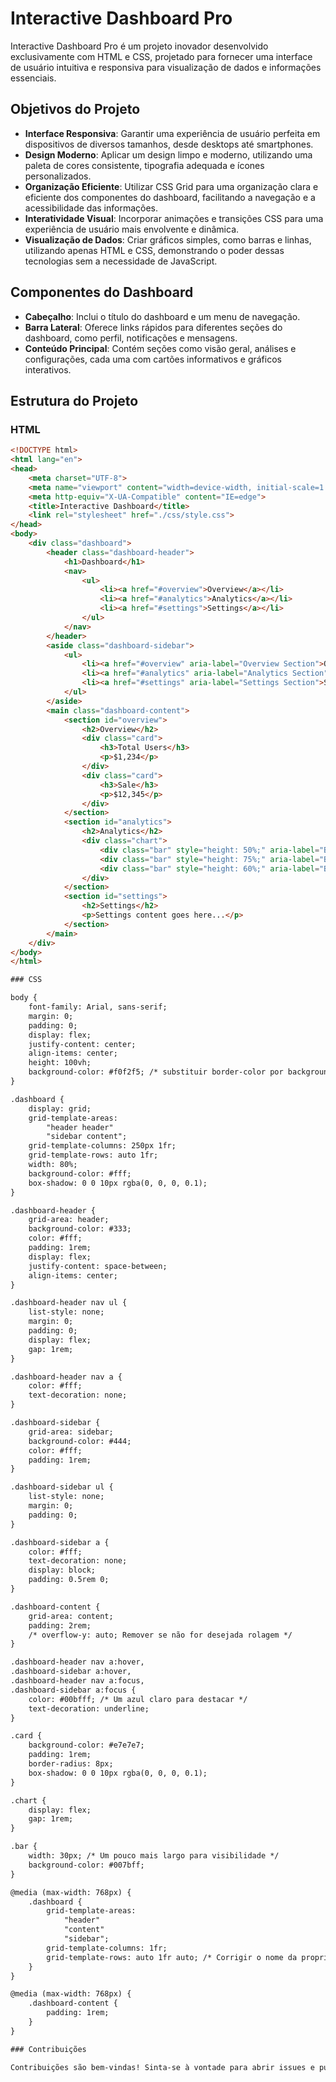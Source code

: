 # Interactive Dashboard Pro

Interactive Dashboard Pro é um projeto inovador desenvolvido exclusivamente com HTML e CSS, projetado para fornecer uma interface de usuário intuitiva e responsiva para visualização de dados e informações essenciais.

## Objetivos do Projeto

- **Interface Responsiva**: Garantir uma experiência de usuário perfeita em dispositivos de diversos tamanhos, desde desktops até smartphones.
- **Design Moderno**: Aplicar um design limpo e moderno, utilizando uma paleta de cores consistente, tipografia adequada e ícones personalizados.
- **Organização Eficiente**: Utilizar CSS Grid para uma organização clara e eficiente dos componentes do dashboard, facilitando a navegação e a acessibilidade das informações.
- **Interatividade Visual**: Incorporar animações e transições CSS para uma experiência de usuário mais envolvente e dinâmica.
- **Visualização de Dados**: Criar gráficos simples, como barras e linhas, utilizando apenas HTML e CSS, demonstrando o poder dessas tecnologias sem a necessidade de JavaScript.

## Componentes do Dashboard

- **Cabeçalho**: Inclui o título do dashboard e um menu de navegação.
- **Barra Lateral**: Oferece links rápidos para diferentes seções do dashboard, como perfil, notificações e mensagens.
- **Conteúdo Principal**: Contém seções como visão geral, análises e configurações, cada uma com cartões informativos e gráficos interativos.

## Estrutura do Projeto

### HTML

```html
<!DOCTYPE html>
<html lang="en">
<head>
    <meta charset="UTF-8">
    <meta name="viewport" content="width=device-width, initial-scale=1.0">
    <meta http-equiv="X-UA-Compatible" content="IE=edge">
    <title>Interactive Dashboard</title>
    <link rel="stylesheet" href="./css/style.css">
</head>
<body>
    <div class="dashboard">
        <header class="dashboard-header">
            <h1>Dashboard</h1>
            <nav>
                <ul>
                    <li><a href="#overview">Overview</a></li>
                    <li><a href="#analytics">Analytics</a></li>
                    <li><a href="#settings">Settings</a></li>
                </ul>
            </nav>
        </header>
        <aside class="dashboard-sidebar">
            <ul>
                <li><a href="#overview" aria-label="Overview Section">Overview</a></li>
                <li><a href="#analytics" aria-label="Analytics Section">Analytics</a></li>
                <li><a href="#settings" aria-label="Settings Section">Settings</a></li>
            </ul>
        </aside>
        <main class="dashboard-content">
            <section id="overview">
                <h2>Overview</h2>
                <div class="card">
                    <h3>Total Users</h3>
                    <p>$1,234</p>
                </div>
                <div class="card">
                    <h3>Sale</h3>
                    <p>$12,345</p>
                </div>
            </section>
            <section id="analytics">
                <h2>Analytics</h2>
                <div class="chart">
                    <div class="bar" style="height: 50%;" aria-label="Bar representing 50%"></div>
                    <div class="bar" style="height: 75%;" aria-label="Bar representing 75%"></div>
                    <div class="bar" style="height: 60%;" aria-label="Bar representing 60%"></div>
                </div>
            </section>
            <section id="settings">
                <h2>Settings</h2>
                <p>Settings content goes here...</p>
            </section>
        </main>
    </div>
</body>
</html>

### CSS

body {
    font-family: Arial, sans-serif;
    margin: 0;
    padding: 0;
    display: flex;
    justify-content: center;
    align-items: center;
    height: 100vh;
    background-color: #f0f2f5; /* substituir border-color por background-color */
}

.dashboard {
    display: grid;
    grid-template-areas:
        "header header"
        "sidebar content";
    grid-template-columns: 250px 1fr;
    grid-template-rows: auto 1fr;
    width: 80%;
    background-color: #fff;
    box-shadow: 0 0 10px rgba(0, 0, 0, 0.1); 
}

.dashboard-header {
    grid-area: header;
    background-color: #333;
    color: #fff;
    padding: 1rem;
    display: flex;
    justify-content: space-between;
    align-items: center;
}

.dashboard-header nav ul {
    list-style: none;
    margin: 0;
    padding: 0;
    display: flex;
    gap: 1rem;
}

.dashboard-header nav a {
    color: #fff;
    text-decoration: none;
}

.dashboard-sidebar {
    grid-area: sidebar;
    background-color: #444;
    color: #fff;
    padding: 1rem;
}

.dashboard-sidebar ul {
    list-style: none;
    margin: 0;
    padding: 0;
}

.dashboard-sidebar a {
    color: #fff;
    text-decoration: none;
    display: block;
    padding: 0.5rem 0;
}

.dashboard-content {
    grid-area: content;
    padding: 2rem;
    /* overflow-y: auto; Remover se não for desejada rolagem */
}

.dashboard-header nav a:hover,
.dashboard-sidebar a:hover,
.dashboard-header nav a:focus,
.dashboard-sidebar a:focus {
    color: #00bfff; /* Um azul claro para destacar */
    text-decoration: underline;
}

.card {
    background-color: #e7e7e7;
    padding: 1rem;
    border-radius: 8px;
    box-shadow: 0 0 10px rgba(0, 0, 0, 0.1);
}

.chart {
    display: flex;
    gap: 1rem;
}

.bar {
    width: 30px; /* Um pouco mais largo para visibilidade */
    background-color: #007bff;
}

@media (max-width: 768px) {
    .dashboard {
        grid-template-areas:
            "header"
            "content"
            "sidebar";
        grid-template-columns: 1fr;
        grid-template-rows: auto 1fr auto; /* Corrigir o nome da propriedade */
    }
}

@media (max-width: 768px) {
    .dashboard-content {
        padding: 1rem;
    }
}

### Contribuições

Contribuições são bem-vindas! Sinta-se à vontade para abrir issues e pull requests para melhorar este projeto.
